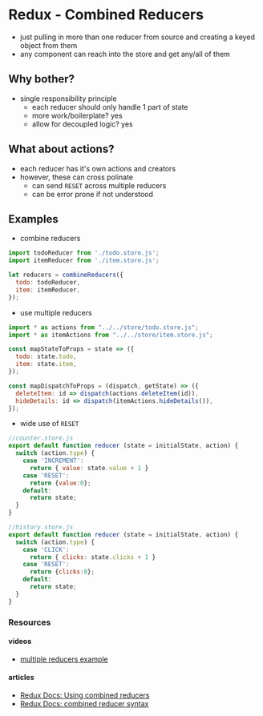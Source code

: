 # Redux - Combined Reducers

- just pulling in more than one reducer from source and creating a keyed object from them
- any component can reach into the store and get any/all of them


## Why bother?

- single responsibility principle
  - each reducer should only handle 1 part of state
  - more work/boilerplate? yes
  - allow for decoupled logic? yes

## What about actions?

- each reducer has it's own actions and creators
- however, these can cross polinate
  - can send `RESET` across multiple reducers
  - can be error prone if not understood


## Examples

- combine reducers

```javascript
import todoReducer from './todo.store.js';
import itemReducer from './item.store.js';

let reducers = combineReducers({
  todo: todoReducer,
  item: itemReducer,
});
```

- use multiple reducers

```javascript
import * as actions from "../../store/todo.store.js";
import * as itemActions from "../../store/item.store.js";

const mapStateToProps = state => ({
  todo: state.todo,
  item: state.item,
});

const mapDispatchToProps = (dispatch, getState) => ({
  deleteItem: id => dispatch(actions.deleteItem(id)),
  hideDetails: id => dispatch(itemActions.hideDetails()),
});
``` 

- wide use of `RESET`

```javascript
//counter.store.js
export default function reducer (state = initialState, action) {
  switch (action.type) {
    case 'INCREMENT':
      return { value: state.value + 1 }
    case 'RESET':
      return {value:0};
    default:
      return state;
  }
}

//history.store.js
export default function reducer (state = initialState, action) {
  switch (action.type) {
    case 'CLICK':
      return { clicks: state.clicks + 1 }
    case 'RESET':
      return {clicks:0};
    default:
      return state;
  }
}
```


### Resources

#### videos

- [multiple reducers example](https://www.youtube.com/watch?v=gBER4Or86hE)

#### articles

- [Redux Docs: Using combined reducers](https://redux.js.org/recipes/structuring-reducers/using-combinereducers/)
- [Redux Docs: combined reducer syntax](https://redux.js.org/api/combinereducers/)
